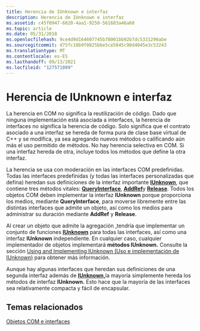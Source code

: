 ```yaml
---
title: Herencia de IUnknown e interfaz
description: Herencia de IUnknown e interfaz
ms.assetid: c45f0947-6020-4aa1-9250-561603a46a68
ms.topic: article
ms.date: 05/31/2018
ms.openlocfilehash: 9ce4d9d164607745b78001bb92b7dc5331296abe
ms.sourcegitcommit: d75fc10b9f0825bbe5ce5045c90d4045e3c53243
ms.translationtype: MT
ms.contentlocale: es-ES
ms.lasthandoff: 09/13/2021
ms.locfileid: "127571009"
---
```

# <a name="iunknown-and-interface-inheritance"></a>Herencia de IUnknown e interfaz

La herencia en COM no significa la reutilización de código. Dado que ninguna implementación está asociada a interfaces, la herencia de interfaces no significa la herencia de código. Solo significa que el contrato asociado a una interfaz se hereda de forma pura de clase base virtual de C++ y se modifica, ya sea agregando nuevos métodos o calificando aún más el uso permitido de métodos. No hay herencia selectiva en COM. Si una interfaz hereda de otra, incluye todos los métodos que define la otra interfaz.

La herencia se usa con moderación en las interfaces COM predefinidas. Todas las interfaces predefinidas (y todas las interfaces personalizadas que defina) heredan sus definiciones de la interfaz importante [**IUnknown**](/windows/desktop/api/Unknwn/nn-unknwn-iunknown), que contiene tres métodos vitales: [**QueryInterface**](/windows/desktop/api/Unknwn/nf-unknwn-iunknown-queryinterface(q)), [**AddRef**](/windows/win32/api/unknwn/nf-unknwn-iunknown-addref)y [**Release**](/windows/win32/api/unknwn/nf-unknwn-iunknown-release). Todos los objetos COM deben implementar la interfaz **IUnknown** porque proporciona los medios, mediante **QueryInterface**, para moverse libremente entre las distintas interfaces que admite un objeto, así como los medios para administrar su duración mediante **AddRef** y **Release**.

Al crear un objeto que admite la agregación [,](aggregation.md)tendría que implementar un conjunto de funciones [**IUnknown**](/windows/desktop/api/Unknwn/nn-unknwn-iunknown) para todas las interfaces, así como una interfaz **IUnknown** independiente. En cualquier caso, cualquier implementador de objetos implementará **métodos IUnknown.** Consulte la sección [Using and Implementing IUnknown (Uso e implementación de IUnknown)](using-and-implementing-iunknown.md) para obtener más información.

Aunque hay algunas interfaces que heredan sus definiciones de una segunda interfaz además de [**IUnknown,**](/windows/desktop/api/Unknwn/nn-unknwn-iunknown)la mayoría simplemente hereda los métodos de interfaz **IUnknown.** Esto hace que la mayoría de las interfaces sea relativamente compacta y fácil de encapsular.

## <a name="related-topics"></a>Temas relacionados

<dl> <dt>

[Objetos COM e interfaces](com-objects-and-interfaces.md)
</dt> </dl>

 

 